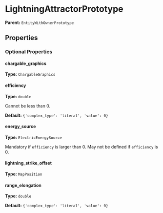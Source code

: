 # LightningAttractorPrototype



**Parent:** `EntityWithOwnerPrototype`

## Properties

### Optional Properties

#### chargable_graphics

**Type:** `ChargableGraphics`



#### efficiency

**Type:** `double`

Cannot be less than 0.

**Default:** `{'complex_type': 'literal', 'value': 0}`

#### energy_source

**Type:** `ElectricEnergySource`

Mandatory if `efficiency` is larger than 0. May not be defined if `efficiency` is 0.

#### lightning_strike_offset

**Type:** `MapPosition`



#### range_elongation

**Type:** `double`



**Default:** `{'complex_type': 'literal', 'value': 0}`

